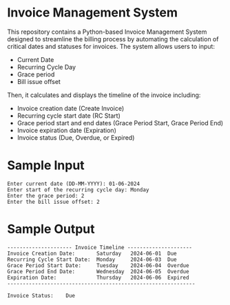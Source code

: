# Invoice Management System

This repository contains a Python-based Invoice Management System designed to streamline the billing process by automating the calculation of critical dates and statuses for invoices. The system allows users to input:

- Current Date
- Recurring Cycle Day
- Grace period
- Bill issue offset

Then, it calculates and displays the timeline of the invoice including:

- Invoice creation date (Create Invoice)
- Recurring cycle start date (RC Start)
- Grace period start and end dates (Grace Period Start, Grace Period End)
- Invoice expiration date (Expiration)
- Invoice status (Due, Overdue, or Expired)

# Sample Input

```text
Enter current date (DD-MM-YYYY): 01-06-2024
Enter start of the recurring cycle day: Monday
Enter the grace period: 2
Enter the bill issue offset: 2
```

# Sample Output

```text
--------------------- Invoice Timeline ---------------------
Invoice Creation Date:       Saturday   2024-06-01  Due
Recurring Cycle Start Date:  Monday     2024-06-03  Due
Grace Period Start Date:     Tuesday    2024-06-04  Overdue
Grace Period End Date:       Wednesday  2024-06-05  Overdue
Expiration Date:             Thursday   2024-06-06  Expired
-------------------------------------------------------------

Invoice Status:    Due
```
